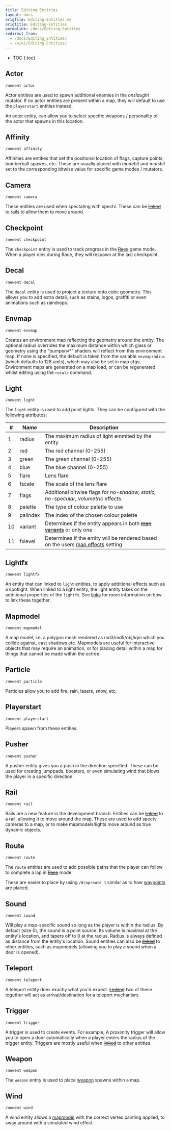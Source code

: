 ```yaml
---
title: Editing Entities
layout: docs
origfile: Editing-Entities.md
origtitle: Editing-Entities
permalink: /docs/Editing-Entities
redirect_from:
  - /docs/Editing_Entities/
  - /wiki/Editing_Entities/
---
```

* TOC
{:toc}
## Actor

`/newent actor`

Actor entities are used to spawn additional enemies in the *onslaught* mutator. If no actor entities are present within a map, they will default to use the `playerstart` entities instead.

An actor entity, can allow you to select specific weapons / personality of the actor that spawns in this location.

## Affinity

`/newent affinity`

Affinities are entities that set the positional location of flags, capture points, bomberball spawns, etc.
These are usually placed with *modebit* and *mutsbit* set to the corresponding bitwise value for specific game modes / mutators.

## Camera

`/newent camera`

These entities are used when spectating with spectv. These can be ~~[linked](Editing-Linking)~~ to [rails](#rails) to allow them to move around.

## Checkpoint

`/newent checkpoint`

The `checkpoint` entity is used to track progress in the ~~[Race](Race)~~ game mode. When a player dies during Race, they will respawn at the last checkpoint.

## Decal

`/newent decal`

The `decal` entity is used to project a texture onto cube geometry. This allows you to add extra detail, such as stains, logos, graffiti or even animations such as raindrops.

## Envmap

`/newent envmap`

Creates an environment map reflecting the geometry around the entity.  The optional radius overrides the maximum distance within which glass or geometry using the  "bumpenv*" shaders will reflect from this environment map. If none is specified, the default is taken from the variable `envmapradius` (which defaults to 128 units), which may also be set in map cfgs. Environment maps are generated on a map load, or can be regenerated whilst editing using the `recalc` command. 

## Light

`/newent light`

The `light` entity is used to add point lights. They can be configured with the following attributes;

| #  | Name     | Description         |
|----|----------|---------------------|
| 1  | radius   | The maximum radius of light emmited by the entity
| 2  | red      | The red channel (0-255)
| 3  | green    | The green channel (0-255)
| 4  | blue     | The blue channel (0-255)
| 5  | flare    | Lens flare
| 6  | fscale   | The scale of the lens flare
| 7  | flags    | Additional bitwise flags for *no-shadow, static, no-specular, volumetric* effects.
| 8  | palette  | The type of colour palette to use
| 9  | palindex | The index of the chosen colour palette
| 10 | variant  | Determines if the entity appears in both ~~[map variants](Editing-Variants)~~ or only one
| 11 | fxlevel  | Determines if the entity will be rendered based on the users [map effects](Editing-Fxlevels) setting

## Lightfx

`/newent lightfx`

An entity that can linked to `light` entities, to apply additional effects such as a spotlight. When linked to a light entity, the light entity takes on the additional properties of the `lightfx`. See ~~[links](Editing-Linking)~~ for more information on how to link these together.

## Mapmodel

`/newent mapmodel`

A map model, i.e. a polygon mesh rendered as md3/md5/obj/iqm which you collide against, cast shadows etc. Mapmodels are useful for interactive objects that may require an animation, or for placing detail within a map for things that cannot be made within the octree.

## Particle

`/newent particle`

Particles allow you to add fire, rain, lasers, snow, etc.

## Playerstart

`/newent playerstart`

Players spawn from these entities.

## Pusher

`/newent pusher`

A pusher entity gives you a push in the direction specified. These can be used for creating jumppads, boosters, or even simulating wind that blows the player in a specific direction.

## Rail

`/newent rail`

Rails are a new feature in the development branch. Entities can be ~~[linked](Editing-Linking)~~ to a rail, allowing it to move around the map. These are used to add spectv cameras to a map, or to make mapmodels/lights move around as true dynamic objects.

## Route

`/newent route`

The `route` entities are used to add possible paths that the player can follow to complete a lap in ~~[Race](Race)~~ mode. 

These are easier to place by using `/droproute 1` similar as to how [waypoints](Editing-Waypoints) are placed.

## Sound

`/newent sound`

Will play a map-specific sound so long as the player is within the radius. By default (size 0), the sound is a point source. Its volume is maximal at the entity's location, and tapers off to 0 at the radius. Radius is always defined as distance from the entity's location. Sound entities can also be ~~[linked](Editing-Linking)~~ to other entities, such as mapmodels (allowing you to play a sound when a door is opened).

## Teleport

`/newent teleport`

A teleport entity does exactly what you'd expect. ~~[Linking](Editing-Linking)~~ two of these together will act as arrival/destination for a teleport mechanism.

## Trigger

`/newent trigger`

A trigger is used to create events. For example; A proximity trigger will allow you to open a door automatically when a player enters the radius of the trigger entity. Triggers are mostly useful when ~~[linked](Editing-Linking)~~ to other entities.

## Weapon

`/newent weapon`

The `weapon` entity is used to place [weapon](Weapons-Guide) spawns within a map. 

## Wind

`/newent wind`

A wind entity allows a [mapmodel](#mapmodel) with the correct vertex painting applied, to sway around with a simulated wind effect.
